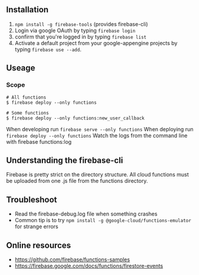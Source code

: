 ## Installation
1. `npm install -g firebase-tools` (provides firebase-cli)
2. Login via google OAuth by typing `firebase login`
3. confirm that you're logged in by typing `firebase list`
4. Activate a default project from your google-appengine projects by typing `firebase use --add`.

## Useage
### Scope

```
# All functions
$ firebase deploy --only functions
```

```
# Some functions
$ firebase deploy --only functions:new_user_callback
```

When developing run `firebase serve --only functions`
When deploying run `firebase deploy --only functions`
Watch the logs from the command line with firebase functions:log


## Understanding the firebase-cli
Firebase is pretty strict on the directory structure. All cloud functions must be uploaded from one .js file from the functions directory.

## Troubleshoot
- Read the firebase-debug.log file when something crashes
- Common tip is to try `npm install -g @google-cloud/functions-emulator` for strange errors

## Online resources
- https://github.com/firebase/functions-samples
- https://firebase.google.com/docs/functions/firestore-events
